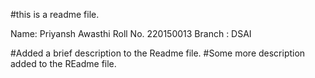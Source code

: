 #this is a readme file.

Name: Priyansh Awasthi
Roll No. 220150013
Branch : DSAI

#Added a brief description to the Readme file.
#Some more description added to the REadme file.

